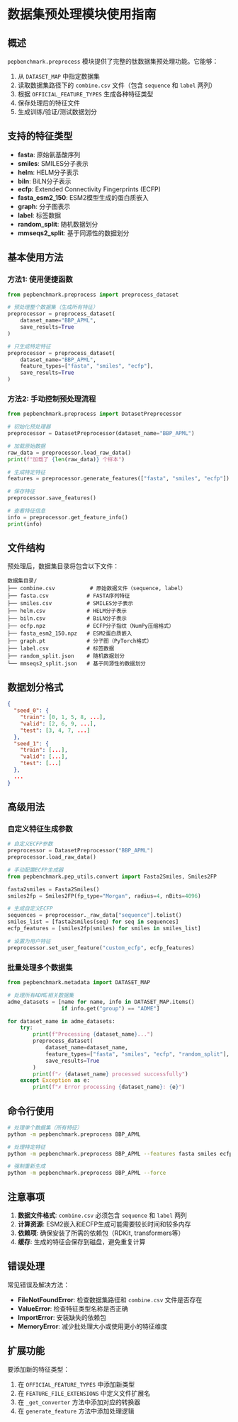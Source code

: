 # 数据集预处理模块使用指南

## 概述

`pepbenchmark.preprocess` 模块提供了完整的肽数据集预处理功能。它能够：

1. 从 `DATASET_MAP` 中指定数据集
2. 读取数据集路径下的 `combine.csv` 文件（包含 `sequence` 和 `label` 两列）
3. 根据 `OFFICIAL_FEATURE_TYPES` 生成各种特征类型
4. 保存处理后的特征文件
5. 生成训练/验证/测试数据划分

## 支持的特征类型

- **fasta**: 原始氨基酸序列
- **smiles**: SMILES分子表示
- **helm**: HELM分子表示
- **biln**: BiLN分子表示
- **ecfp**: Extended Connectivity Fingerprints (ECFP)
- **fasta_esm2_150**: ESM2模型生成的蛋白质嵌入
- **graph**: 分子图表示
- **label**: 标签数据
- **random_split**: 随机数据划分
- **mmseqs2_split**: 基于同源性的数据划分

## 基本使用方法

### 方法1: 使用便捷函数

```python
from pepbenchmark.preprocess import preprocess_dataset

# 预处理整个数据集（生成所有特征）
preprocessor = preprocess_dataset(
    dataset_name="BBP_APML",
    save_results=True
)

# 只生成特定特征
preprocessor = preprocess_dataset(
    dataset_name="BBP_APML",
    feature_types=["fasta", "smiles", "ecfp"],
    save_results=True
)
```

### 方法2: 手动控制预处理流程

```python
from pepbenchmark.preprocess import DatasetPreprocessor

# 初始化预处理器
preprocessor = DatasetPreprocessor(dataset_name="BBP_APML")

# 加载原始数据
raw_data = preprocessor.load_raw_data()
print(f"加载了 {len(raw_data)} 个样本")

# 生成特定特征
features = preprocessor.generate_features(["fasta", "smiles", "ecfp"])

# 保存特征
preprocessor.save_features()

# 查看特征信息
info = preprocessor.get_feature_info()
print(info)
```

## 文件结构

预处理后，数据集目录将包含以下文件：

```
数据集目录/
├── combine.csv           # 原始数据文件（sequence, label）
├── fasta.csv            # FASTA序列特征
├── smiles.csv           # SMILES分子表示
├── helm.csv             # HELM分子表示
├── biln.csv             # BiLN分子表示
├── ecfp.npz             # ECFP分子指纹（NumPy压缩格式）
├── fasta_esm2_150.npz   # ESM2蛋白质嵌入
├── graph.pt             # 分子图（PyTorch格式）
├── label.csv            # 标签数据
├── random_split.json    # 随机数据划分
└── mmseqs2_split.json   # 基于同源性的数据划分
```

## 数据划分格式

```json
{
  "seed_0": {
    "train": [0, 1, 5, 8, ...],
    "valid": [2, 6, 9, ...],
    "test": [3, 4, 7, ...]
  },
  "seed_1": {
    "train": [...],
    "valid": [...],
    "test": [...]
  },
  ...
}
```

## 高级用法

### 自定义特征生成参数

```python
# 自定义ECFP参数
preprocessor = DatasetPreprocessor("BBP_APML")
preprocessor.load_raw_data()

# 手动配置ECFP生成器
from pepbenchmark.pep_utils.convert import Fasta2Smiles, Smiles2FP

fasta2smiles = Fasta2Smiles()
smiles2fp = Smiles2FP(fp_type="Morgan", radius=4, nBits=4096)

# 生成自定义ECFP
sequences = preprocessor._raw_data["sequence"].tolist()
smiles_list = [fasta2smiles(seq) for seq in sequences]
ecfp_features = [smiles2fp(smiles) for smiles in smiles_list]

# 设置为用户特征
preprocessor.set_user_feature("custom_ecfp", ecfp_features)
```

### 批量处理多个数据集

```python
from pepbenchmark.metadata import DATASET_MAP

# 处理所有ADME相关数据集
adme_datasets = [name for name, info in DATASET_MAP.items()
                 if info.get("group") == "ADME"]

for dataset_name in adme_datasets:
    try:
        print(f"Processing {dataset_name}...")
        preprocess_dataset(
            dataset_name=dataset_name,
            feature_types=["fasta", "smiles", "ecfp", "random_split"],
            save_results=True
        )
        print(f"✓ {dataset_name} processed successfully")
    except Exception as e:
        print(f"✗ Error processing {dataset_name}: {e}")
```

## 命令行使用

```bash
# 处理单个数据集（所有特征）
python -m pepbenchmark.preprocess BBP_APML

# 处理特定特征
python -m pepbenchmark.preprocess BBP_APML --features fasta smiles ecfp

# 强制重新生成
python -m pepbenchmark.preprocess BBP_APML --force
```

## 注意事项

1. **数据文件格式**: `combine.csv` 必须包含 `sequence` 和 `label` 两列
2. **计算资源**: ESM2嵌入和ECFP生成可能需要较长时间和较多内存
3. **依赖项**: 确保安装了所需的依赖包（RDKit, transformers等）
4. **缓存**: 生成的特征会保存到磁盘，避免重复计算

## 错误处理

常见错误及解决方法：

- **FileNotFoundError**: 检查数据集路径和 `combine.csv` 文件是否存在
- **ValueError**: 检查特征类型名称是否正确
- **ImportError**: 安装缺失的依赖包
- **MemoryError**: 减少批处理大小或使用更小的特征维度

## 扩展功能

要添加新的特征类型：

1. 在 `OFFICIAL_FEATURE_TYPES` 中添加新类型
2. 在 `FEATURE_FILE_EXTENSIONS` 中定义文件扩展名
3. 在 `_get_converter` 方法中添加对应的转换器
4. 在 `generate_feature` 方法中添加处理逻辑
